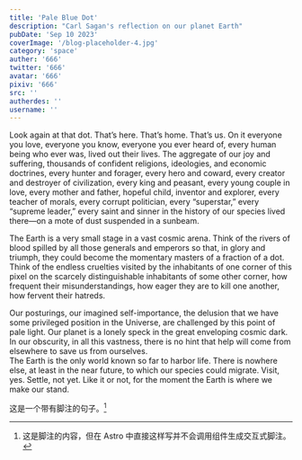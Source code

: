 ```yaml
---
title: 'Pale Blue Dot'
description: "Carl Sagan's reflection on our planet Earth"
pubDate: 'Sep 10 2023'
coverImage: '/blog-placeholder-4.jpg'
category: 'space'
auther: '666'
twitter: '666'
avatar: '666'
pixiv: '666'
src: ''
autherdes: ''
username: ''
---
```


Look again at that dot. That’s here. That’s home. That’s us. On it everyone you love, everyone you know, everyone you ever heard of, every human being who ever was, lived out their lives. The aggregate of our joy and suffering, thousands of confident religions, ideologies, and economic doctrines, every hunter and forager, every hero and coward, every creator and destroyer of civilization, every king and peasant, every young couple in love, every mother and father, hopeful child, inventor and explorer, every teacher of morals, every corrupt politician, every “superstar,” every “supreme leader,” every saint and sinner in the history of our species lived there—on a mote of dust suspended in a sunbeam.  


The Earth is a very small stage in a vast cosmic arena. Think of the rivers of blood spilled by all those generals and emperors so that, in glory and triumph, they could become the momentary masters of a fraction of a dot. Think of the endless cruelties visited by the inhabitants of one corner of this pixel on the scarcely distinguishable inhabitants of some other corner, how frequent their misunderstandings, how eager they are to kill one another, how fervent their hatreds.   

Our posturings, our imagined self-importance, the delusion that we have some privileged position in the Universe, are challenged by this point of pale light. Our planet is a lonely speck in the great enveloping cosmic dark. In our obscurity, in all this vastness, there is no hint that help will come from elsewhere to save us from ourselves.   
The Earth is the only world known so far to harbor life. There is nowhere else, at least in the near future, to which our species could migrate. Visit, yes. Settle, not yet. Like it or not, for the moment the Earth is where we make our stand.   

这是一个带有脚注的句子。[^1]

[^1]: 这是脚注的内容，但在 Astro 中直接这样写并不会调用组件生成交互式脚注。